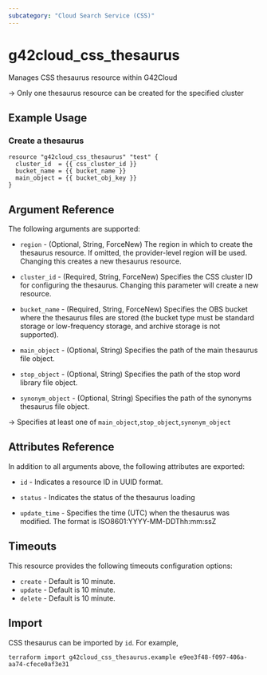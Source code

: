 ```yaml
---
subcategory: "Cloud Search Service (CSS)"
---
```


# g42cloud_css_thesaurus

Manages CSS thesaurus resource within G42Cloud

-> Only one thesaurus resource can be created for the specified cluster

## Example Usage

### Create a thesaurus

```hcl
resource "g42cloud_css_thesaurus" "test" {
  cluster_id  = {{ css_cluster_id }}
  bucket_name = {{ bucket_name }}
  main_object = {{ bucket_obj_key }}
}
```

## Argument Reference

The following arguments are supported:

* `region` - (Optional, String, ForceNew) The region in which to create the thesaurus resource. If omitted, the
  provider-level region will be used. Changing this creates a new thesaurus resource.

* `cluster_id` - (Required, String, ForceNew) Specifies the CSS cluster ID for configuring the thesaurus.
  Changing this parameter will create a new resource.

* `bucket_name` - (Required, String, ForceNew) Specifies the OBS bucket where the thesaurus files are stored
 (the bucket type must be standard storage or low-frequency storage, and archive storage is not supported).

* `main_object` - (Optional, String) Specifies the path of the main thesaurus file object.

* `stop_object` - (Optional, String) Specifies the path of the stop word library file object.

* `synonym_object` - (Optional, String) Specifies the path of the synonyms thesaurus file object.

-> Specifies at least one of `main_object`,`stop_object`,`synonym_object`

## Attributes Reference

In addition to all arguments above, the following attributes are exported:

* `id` - Indicates a resource ID in UUID format.

* `status` - Indicates the status of the thesaurus loading

* `update_time` - Specifies the time (UTC) when the thesaurus was modified. The format is ISO8601:YYYY-MM-DDThh:mm:ssZ

## Timeouts

This resource provides the following timeouts configuration options:

* `create` - Default is 10 minute.
* `update` - Default is 10 minute.
* `delete` - Default is 10 minute.

## Import

CSS thesaurus can be imported by `id`. For example,

```
terraform import g42cloud_css_thesaurus.example e9ee3f48-f097-406a-aa74-cfece0af3e31
```
